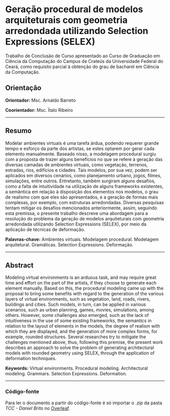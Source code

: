 # Geração procedural de modelos arquiteturais com geometria arredondada utilizando Selection Expressions (SELEX)

Trabalho de Conclusão de Curso apresentado ao Curso de Graduação em Ciência da Computação do Campus de Crateús da Universidade Federal do Ceará, como requisito parcial à obtenção do grau de bacharel em Ciência da Computação.

## Orientação

**Orientador:** Msc. Arnaldo Barreto

**Coorientador:** Msc. Ítalo Ribeiro

---

## Resumo

Modelar ambientes virtuais é uma tarefa árdua, podendo requerer grande tempo e esforço da parte dos artistas, se estes optarem por gerar cada elemento manualmente. Baseado nisso, a modelagem procedural surgiu com a proposta de trazer alguns benefícios no que se refere à geração das diversas camadas de ambientes virtuais, como vegetação, terrenos, estradas, rios, edifícios e cidades. Tais modelos, por sua vez, podem ser aplicados em diversos cenários, como planejamento urbano, jogos, filmes, simulações, entre outros. Entretanto, também surgiram alguns desafios, como a falta de intuitividade na utilização de alguns frameworks existentes, a semântica em relação à disposição dos elementos nos modelos, o grau de realismo com que eles são apresentados, e a geração de formas mais complexas, por exemplo, com estruturas arredondadas. Diversas pesquisas tentam mitigar os desafios mencionados anteriormente, assim, seguindo esta premissa, o presente trabalho descreve uma abordagem para a resolução do problema da geração de modelos arquiteturais com geometria arredondada utilizando Selection Expressions (SELEX), por meio da aplicação de técnicas de deformação.

**Palavras-chave:** Ambientes virtuais. Modelagem procedural. Modelagem arquitetural. Gramáticas. Selection Expressions. Deformação.

---

## Abstract

Modeling virtual environments is an arduous task, and may require great time and effort on the part of the artists, if they choose to generate each element manually. Based on this, the procedural modeling came up with the proposal to bring some benefits with regard to the generation of the various layers of virtual environments, such as vegetation, land, roads, rivers, buildings and cities. Such models, in turn, can be applied in various scenarios, such as urban planning, games, movies, simulations, among others. However, some challenges also emerged, such as the lack of intuitiveness in the use of some existing frameworks, the semantics in relation to the layout of elements in the models, the degree of realism with which they are displayed, and the generation of more complex forms, for example, rounded structures. Several researches try to mitigate the challenges mentioned above, thus, following this premise, the present work describes an approach to solve the problem of generating architectural models with rounded geometry using SELEX, through the application of deformation techniques.

**Keywords:** Virtual environments. Procedural modeling. Architectural modeling. Grammars. Selection Expressions. Deformation.

---

### Código-fonte

Para ler o documento a partir do código-fonte é só importar o *.zip* da pasta *TCC - Daniel Brito* no [Overleaf](https://www.overleaf.com/).
